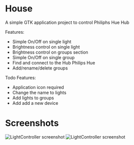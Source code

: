# House

A simple GTK application project to control Philiphs Hue Hub

Features:
- Simple On/Off on single light
- Brightness control on single light
- Brightness control on groups section
- Simple On/Off on single group
- Find and connect to the Hub Philips Hue
- Add/rename/delete groups

Todo Features:
- Application icon required 
- Change the name to lights
- Add lights to groups
- Add add a new device

# Screenshots
![LightController screenshot](https://github.com/Scroker/Photos/blob/main/Schermata%20del%202022-09-21%2011-46-47.png)
![LightController screenshot](https://github.com/Scroker/Photos/blob/main/Schermata%20del%202022-09-21%2011-47-40.png)
